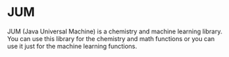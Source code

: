 # JUM
JUM (Java Universal Machine) is a chemistry and machine learning library.
You can use this library for the chemistry and math functions or you can use it just for
the machine learning functions.
